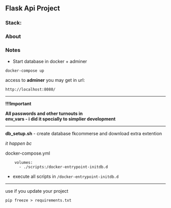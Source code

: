 ## Flask Api Project

### Stack:

### About

### Notes

+ Start database in docker + adminer
```angular2html
docker-compose up 
```
access to **adminer** you may get in url:
```angular2html
http://localhost:8080/
```
---

**!!!Important**

**All passwords and other turnouts in  
env_vars - i did it specially to simplier development**

---

**db_setup.sh** - create database fkcommerse and download extra extention

*it happen bc*

docker-compose.yml
```angular2html
    volumes:
      - ./scripts:/docker-entrypoint-initdb.d
```
- execute all scripts in ```/docker-entrypoint-initdb.d ```
---
use if you update your project
```
pip freeze > requirements.txt
```

